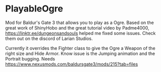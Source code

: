 # PlayableOgre
Mod for Baldur's Gate 3 that allows you to play as a Ogre. Based on the great work of ShinyHobo and the great tutorial video by Padme4000, https://linktr.ee/dungeonsandsouls helped me fixed some issues. Check them out on the discord of Larian Studios.

Currently it overrides the Fighter class to give the Ogre a Weapon of the right size and Hide Armor. Know issue is the Jumping animation and the Portrait bugging.
Needs https://www.nexusmods.com/baldursgate3/mods/215?tab=files

